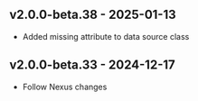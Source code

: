 ## v2.0.0-beta.38 - 2025-01-13

- Added missing attribute to data source class

## v2.0.0-beta.33 - 2024-12-17

- Follow Nexus changes
